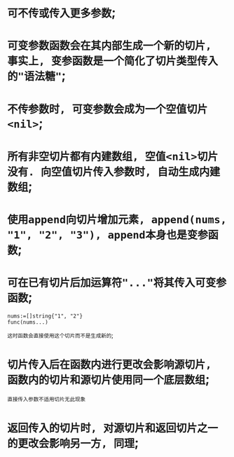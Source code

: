 # `可不传或传入更多参数`;
# `可变参数函数会在其内部生成一个新的切片, 事实上, 变参函数是一个简化了切片类型传入的"语法糖"`;
# `不传参数时, 可变参数会成为一个空值切片<nil>`;
# `所有非空切片都有内建数组, 空值<nil>切片没有. 向空值切片传入参数时, 自动生成内建数组`;
# `使用append向切片增加元素, append(nums, "1", "2", "3"), append本身也是变参函数`;
# `可在已有切片后加运算符"..."将其传入可变参函数`;
   	nums:=[]string{"1", "2"}
	func(nums...)
  `这时函数会直接使用这个切片而不是生成新的`;
# `切片传入后在函数内进行更改会影响源切片, 函数内的切片和源切片使用同一个底层数组`;
  `直接传入参数不适用切片无此现象`
# `返回传入的切片时, 对源切片和返回切片之一的更改会影响另一方, 同理`;
#
